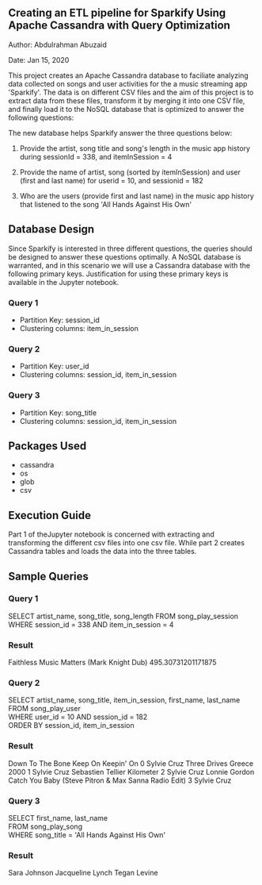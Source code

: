 ## Creating an ETL pipeline for Sparkify Using Apache Cassandra with Query Optimization
Author: Abdulrahman Abuzaid

Date: Jan 15, 2020

This project creates an Apache Cassandra database to faciliate analyzing data collected on songs
and user activities for the a music streaming app 'Sparkify'. The data is on different CSV files
and the aim of this project is to extract data from these files, transform it by merging it into one CSV file, 
and finally load it to the NoSQL database that is optimized to answer the following questions:

The new database helps Sparkify answer the three questions below:
1. Provide the artist, song title and song's length in the music app history during sessionId = 338, and itemInSession = 4

2. Provide the name of artist, song (sorted by itemInSession) and user (first and last name) for userid = 10, and sessionid = 182

3. Who are the users (provide first and last name) in the music app history that listened to the song 'All Hands Against His Own'

 
## Database Design
Since Sparkify is interested in three different questions, the queries should be designed to answer these questions optimally. 
A NoSQL database is warranted, and in this scenario we will use a Cassandra database with the following primary keys. Justification
for using these primary keys is available in the Jupyter notebook.

### Query 1
 - Partition Key: session_id
 - Clustering columns: item_in_session
 
### Query 2
 - Partition Key: user_id
 - Clustering columns: session_id, item_in_session
 
### Query 3
 - Partition Key: song_title
 - Clustering columns: session_id, item_in_session

## Packages Used
 - cassandra
 - os
 - glob
 - csv
 
## Execution Guide
Part 1 of theJupyter notebook is concerned with extracting and transforming the different csv files into one csv file. While part 2 creates
Cassandra tables and loads the data into the three tables.

## Sample Queries
### Query 1
SELECT artist_name, song_title, song_length FROM song_play_session WHERE session_id = 338 AND item_in_session = 4

### Result
Faithless Music Matters (Mark Knight Dub) 495.30731201171875


### Query 2
SELECT artist_name, song_title, item_in_session, first_name, last_name \
         FROM song_play_user \
         WHERE user_id = 10 AND session_id = 182 \
         ORDER BY session_id, item_in_session

### Result
Down To The Bone Keep On Keepin' On 0 Sylvie Cruz
Three Drives Greece 2000 1 Sylvie Cruz
Sebastien Tellier Kilometer 2 Sylvie Cruz
Lonnie Gordon Catch You Baby (Steve Pitron & Max Sanna Radio Edit) 3 Sylvie Cruz

### Query 3
SELECT first_name, last_name \
         FROM song_play_song \
         WHERE song_title = 'All Hands Against His Own'

### Result                                         
Sara Johnson
Jacqueline Lynch
Tegan Levine                               

